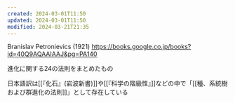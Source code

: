 ```yaml
---
created: 2024-03-01T11:50
updated: 2024-03-01T11:50
modified: 2024-03-21T21:35
---
```


Branislav Petronievics (1921)
https://books.google.co.jp/books?id=40Q9AQAAIAAJ&pg=PA140

進化に関する24の法則をまとめたもの

日本語訳は[[『化石』(岩波新書)]]や[[『科学の階級性』]]などの中で「[[種、系統樹および群進化の法則]]」として存在している
